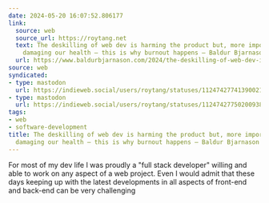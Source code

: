 ```yaml
---
date: 2024-05-20 16:07:52.806177
link:
  source: web
  source_url: https://roytang.net
  text: The deskilling of web dev is harming the product but, more importantly, it's
    damaging our health – this is why burnout happens – Baldur Bjarnason
  url: https://www.baldurbjarnason.com/2024/the-deskilling-of-web-dev-is-harming-us-all/
source: web
syndicated:
- type: mastodon
  url: https://indieweb.social/users/roytang/statuses/112474277413900213
- type: mastodon
  url: https://indieweb.social/users/roytang/statuses/112474277502009386
tags:
- web
- software-development
title: The deskilling of web dev is harming the product but, more importantly, it's
  damaging our health – this is why burnout happens – Baldur Bjarnason
---
```


For most of my dev life I was proudly a "full stack developer" willing and able to work on any aspect of a web project. Even I would admit that these days keeping up with the latest developments in all aspects of front-end and back-end can be very challenging